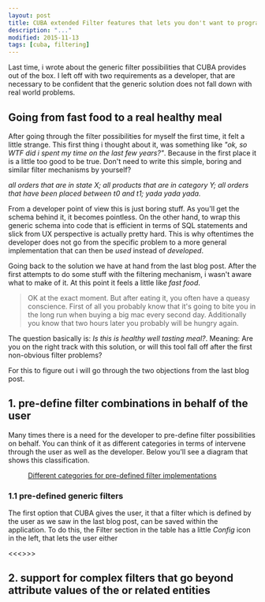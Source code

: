 ```yaml
---
layout: post
title: CUBA extended Filter features that lets you don't want to program again
description: "..."
modified: 2015-11-13
tags: [cuba, filtering]
---
```


Last time, i wrote about the generic filter possibilities that CUBA provides out of the box. I left off with two requirements as a developer, that are necessary to be confident that the generic solution does not fall down with real world problems.

<!-- more -->

## Going from fast food to a real healthy meal

After going through the filter possibilities for myself the first time, it felt a little strange. This first thing i thought about it, was something like *"ok, so WTF did i spent my time on the last few years?"*. Because in the first place it is a little too good to be true. Don't need to write this simple, boring and similar filter mechanisms by yourself?


*all orders that are in state X; all products that are in category Y; all orders that have been placed between t0 and t1;  yada yada yada.*

From a developer point of view this is just boring stuff. As you'll get the schema behind it, it becomes pointless. On the other hand, to wrap this generic schema into code that is efficient in terms of SQL statements and slick from UX perspective is actually pretty hard. This is why oftentimes the developer does not go from the specific problem to a more general implementation that can then be *used* instead of *developed*.

Going back to the solution we have at hand from the last blog post. After the first attempts to do some stuff with the filtering mechanism, i wasn't aware what to make of it. At this point it feels a little like *fast food*.

> OK at the exact moment. But after eating it, you often have a queasy conscience. First of all you probably know that it's going to bite you in the long run when buying a big mac every second day. Additionally you know that two hours later you probably will be hungry again.

The question basically is: *Is this is healthy well tasting meal?*. Meaning: Are you on the right track with this solution, or will this tool fall off after the first non-obvious filter problems?

For this to figure out i will go through the two objections from the last blog post.

## 1. pre-define filter combinations in behalf of the user

Many times there is a need for the developer to pre-define filter possibilities on behalf. You can think of it as different categories in terms of intervene through the user as well as the developer. Below you'll see a diagram that shows this classification.

<figure class="center">
	<a href="{{ site.url }}/images/2015-11-15-cuba-extended-filter-features/pre-defied-filter-options.png"><img src="{{ site.url }}/images/2015-11-15-cuba-extended-filter-features/pre-defied-filter-options.png" alt=""></a>
	<figcaption><a href="{{ site.url }}/images/2015-11-15-cuba-extended-filter-features/pre-defied-filter-options.png" title="Different categories for pre-defined filter implementations">Different categories for pre-defined filter implementations</a></figcaption>
</figure>

### 1.1 pre-defined generic filters

The first option that CUBA gives the user, it that a filter which is defined by the user as we saw in the last blog post, can be saved within the application. To do this, the Filter section in the table has a little *Config* icon in the left, that lets the user either 

<<<<WEITERMACHEN>>>>

## 2. support for complex filters that go beyond attribute values of the or related entities



